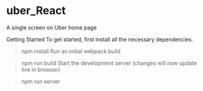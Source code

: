 # uber_React
A single screen on Uber home page

Getting Started
To get started, first install all the necessary dependencies.

> npm install
Run an initial webpack build

> npm run build
Start the development server (changes will now update live in browser)

> npm run server

